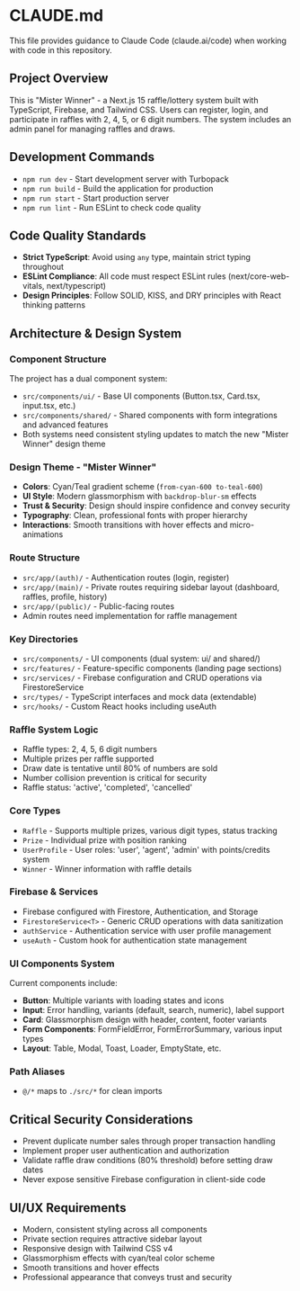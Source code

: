 # CLAUDE.md

This file provides guidance to Claude Code (claude.ai/code) when working with code in this repository.

## Project Overview
This is "Mister Winner" - a Next.js 15 raffle/lottery system built with TypeScript, Firebase, and Tailwind CSS. Users can register, login, and participate in raffles with 2, 4, 5, or 6 digit numbers. The system includes an admin panel for managing raffles and draws.

## Development Commands
- `npm run dev` - Start development server with Turbopack
- `npm run build` - Build the application for production
- `npm run start` - Start production server
- `npm run lint` - Run ESLint to check code quality

## Code Quality Standards
- **Strict TypeScript**: Avoid using `any` type, maintain strict typing throughout
- **ESLint Compliance**: All code must respect ESLint rules (next/core-web-vitals, next/typescript)
- **Design Principles**: Follow SOLID, KISS, and DRY principles with React thinking patterns

## Architecture & Design System

### Component Structure
The project has a dual component system:
- `src/components/ui/` - Base UI components (Button.tsx, Card.tsx, input.tsx, etc.)
- `src/components/shared/` - Shared components with form integrations and advanced features
- Both systems need consistent styling updates to match the new "Mister Winner" design theme

### Design Theme - "Mister Winner"
- **Colors**: Cyan/Teal gradient scheme (`from-cyan-600 to-teal-600`)
- **UI Style**: Modern glassmorphism with `backdrop-blur-sm` effects
- **Trust & Security**: Design should inspire confidence and convey security
- **Typography**: Clean, professional fonts with proper hierarchy
- **Interactions**: Smooth transitions with hover effects and micro-animations

### Route Structure
- `src/app/(auth)/` - Authentication routes (login, register)
- `src/app/(main)/` - Private routes requiring sidebar layout (dashboard, raffles, profile, history)
- `src/app/(public)/` - Public-facing routes
- Admin routes need implementation for raffle management

### Key Directories
- `src/components/` - UI components (dual system: ui/ and shared/)
- `src/features/` - Feature-specific components (landing page sections)
- `src/services/` - Firebase configuration and CRUD operations via FirestoreService
- `src/types/` - TypeScript interfaces and mock data (extendable)
- `src/hooks/` - Custom React hooks including useAuth

### Raffle System Logic
- Raffle types: 2, 4, 5, 6 digit numbers
- Multiple prizes per raffle supported
- Draw date is tentative until 80% of numbers are sold
- Number collision prevention is critical for security
- Raffle status: 'active', 'completed', 'cancelled'

### Core Types
- `Raffle` - Supports multiple prizes, various digit types, status tracking
- `Prize` - Individual prize with position ranking
- `UserProfile` - User roles: 'user', 'agent', 'admin' with points/credits system
- `Winner` - Winner information with raffle details

### Firebase & Services
- Firebase configured with Firestore, Authentication, and Storage
- `FirestoreService<T>` - Generic CRUD operations with data sanitization
- `authService` - Authentication service with user profile management
- `useAuth` - Custom hook for authentication state management

### UI Components System
Current components include:
- **Button**: Multiple variants with loading states and icons
- **Input**: Error handling, variants (default, search, numeric), label support
- **Card**: Glassmorphism design with header, content, footer variants
- **Form Components**: FormFieldError, FormErrorSummary, various input types
- **Layout**: Table, Modal, Toast, Loader, EmptyState, etc.

### Path Aliases
- `@/*` maps to `./src/*` for clean imports

## Critical Security Considerations
- Prevent duplicate number sales through proper transaction handling
- Implement proper user authentication and authorization
- Validate raffle draw conditions (80% threshold) before setting draw dates
- Never expose sensitive Firebase configuration in client-side code

## UI/UX Requirements
- Modern, consistent styling across all components
- Private section requires attractive sidebar layout
- Responsive design with Tailwind CSS v4
- Glassmorphism effects with cyan/teal color scheme
- Smooth transitions and hover effects
- Professional appearance that conveys trust and security